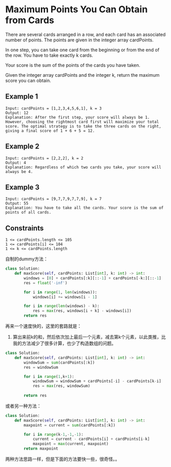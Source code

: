 # Maximum Points You Can Obtain from Cards

There are several cards arranged in a row, and each card has an associated number of points. The points are given in the integer array cardPoints.

In one step, you can take one card from the beginning or from the end of the row. You have to take exactly k cards.

Your score is the sum of the points of the cards you have taken.

Given the integer array cardPoints and the integer k, return the maximum score you can obtain.

## Example 1

```text
Input: cardPoints = [1,2,3,4,5,6,1], k = 3
Output: 12
Explanation: After the first step, your score will always be 1. However, choosing the rightmost card first will maximize your total score. The optimal strategy is to take the three cards on the right, giving a final score of 1 + 6 + 5 = 12.
```

## Example 2

```text
Input: cardPoints = [2,2,2], k = 2
Output: 4
Explanation: Regardless of which two cards you take, your score will always be 4.
```

## Example 3

```text
Input: cardPoints = [9,7,7,9,7,7,9], k = 7
Output: 55
Explanation: You have to take all the cards. Your score is the sum of points of all cards.
```

## Constraints

```text
1 <= cardPoints.length <= 105
1 <= cardPoints[i] <= 104
1 <= k <= cardPoints.length
```

自制的dummy方法：

```python
class Solution:
    def maxScore(self, cardPoints: List[int], k: int) -> int:
        windows = [0] + cardPoints[:k][::-1] + cardPoints[-k:][::-1]
        res = float('-inf')

        for i in range(1, len(windows)):
            windows[i] += windows[i - 1]

        for i in range(len(windows) - k):
            res = max(res, windows[i + k] - windows[i])
        return res
```

再来一个速度快的，这里的套路就是：
1. 算出来前k的和，然后依次加上最后一个元素，减去第k个元素，以此类推，比我的方法减少了很多计算，也少了构造数组的问题。

```python
class Solution:
    def maxScore(self, cardPoints: List[int], k: int) -> int:
        windowSum = sum(cardPoints[:k])
        res = windowSum

        for i in range(1,k+1):
            windowSum = windowSum + cardPoints[-i] - cardPoints[k-i]
            res = max(res, windowSum)
        
        return res
```

或者另一种方法：

```python
class Solution:
    def maxScore(self, cardPoints: List[int], k: int) -> int:
        maxpoint = current = sum(cardPoints[:k])

        for i in range(k-1,-1,-1):
            current = current - cardPoints[i] + cardPoints[i-k]
            maxpoint = max(current, maxpoint)
        return maxpoint
```

两种方法思路一样，但是下面的方法要快一些，很奇怪。。